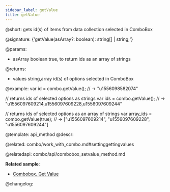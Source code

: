 ```yaml
---
sidebar_label: getValue
title: getValue
---          
```


@short: gets id(s) of items from data collection selected in ComboBox

@signature: {'getValue(asArray?: boolean): string[] | string;'}

@params:
- asArray 	boolean 	true, to return ids as an array of strings

@returns:
- values 	string,array 	id(s) of options selected in ComboBox

@example:
var id = combo.getValue();
// -> "u1556098582074"
 
// returns ids of selected options as strings
var ids = combo.getValue();
// -> "u1556097609214,u1556097609228,u1556097609244"
 
// returns ids of selected options as an array of strings
var array_ids = combo.getValue(true);
// -> ["u1556097609214", "u1556097609228", "u1556097609244"]


@template: api_method
@descr:

@related: combo/work_with_combo.md#settinggettingvalues

@relatedapi:
combo/api/combobox_setvalue_method.md

**Related sample**:
- [Combobox. Get Value](https://snippet.dhtmlx.com/ppvjknid)

@changelog:


